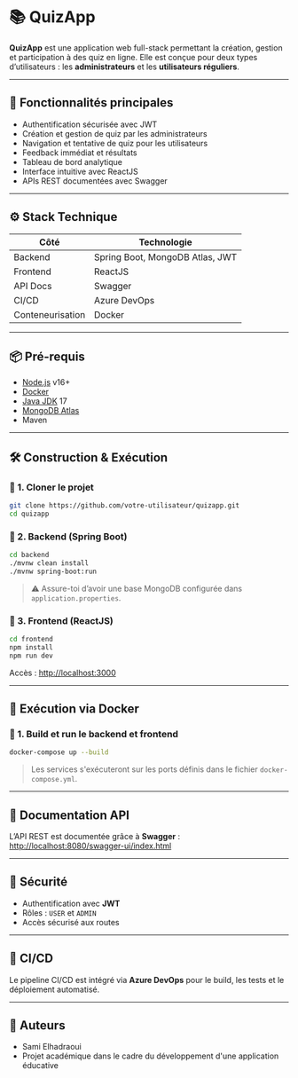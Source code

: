 
# 📚 QuizApp 

**QuizApp** est une application web full-stack permettant la création, gestion et participation à des quiz en ligne. Elle est conçue pour deux types d’utilisateurs : les **administrateurs** et les **utilisateurs réguliers**.

---

## 🚀 Fonctionnalités principales

- Authentification sécurisée avec JWT
- Création et gestion de quiz par les administrateurs
- Navigation et tentative de quiz pour les utilisateurs
- Feedback immédiat et résultats
- Tableau de bord analytique
- Interface intuitive avec ReactJS
- APIs REST documentées avec Swagger

---

## ⚙️ Stack Technique

| Côté | Technologie |
|------|-------------|
| Backend | Spring Boot, MongoDB Atlas, JWT |
| Frontend | ReactJS |
| API Docs | Swagger |
| CI/CD | Azure DevOps |
| Conteneurisation | Docker |

---

## 📦 Pré-requis

- [Node.js](https://nodejs.org/) v16+
- [Docker](https://www.docker.com/)
- [Java JDK](https://adoptium.net/) 17
- [MongoDB Atlas](https://www.mongodb.com/cloud/atlas)
- Maven

---

## 🛠️ Construction & Exécution

### 🔹 1. Cloner le projet

```bash
git clone https://github.com/votre-utilisateur/quizapp.git
cd quizapp
```

### 🔹 2. Backend (Spring Boot)

```bash
cd backend
./mvnw clean install
./mvnw spring-boot:run
```

> ⚠️ Assure-toi d’avoir une base MongoDB configurée dans `application.properties`.

### 🔹 3. Frontend (ReactJS)

```bash
cd frontend
npm install
npm run dev
```

Accès : [http://localhost:3000](http://localhost:3000)

---

## 🐳 Exécution via Docker

### 🔹 1. Build et run le backend et frontend

```bash
docker-compose up --build
```

> Les services s'exécuteront sur les ports définis dans le fichier `docker-compose.yml`.

---

## 📘 Documentation API

L’API REST est documentée grâce à **Swagger** :  
[http://localhost:8080/swagger-ui/index.html](http://localhost:8080/swagger-ui/index.html)

---

## 🔐 Sécurité

- Authentification avec **JWT**
- Rôles : `USER` et `ADMIN`
- Accès sécurisé aux routes

---

## 🔧 CI/CD

Le pipeline CI/CD est intégré via **Azure DevOps** pour le build, les tests et le déploiement automatisé.

---

## 📄 Auteurs

- Sami Elhadraoui  
- Projet académique dans le cadre du développement d'une application éducative
